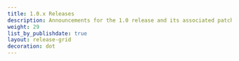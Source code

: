 ```yaml
---
title: 1.0.x Releases
description: Announcements for the 1.0 release and its associated patch releases.
weight: 29
list_by_publishdate: true
layout: release-grid
decoration: dot
---
```

